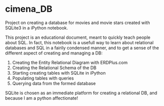 # cimena_DB
Project on creating a database for movies and movie stars created with SQLite3 in a iPython notebook.

This project is an educational document, meant to quickly teach people about SQL. In fact, this notebook is a usefull way to learn about relational databases and SQL in a fairily condensed manner, and to get a sense of the different aspect of creating and managing a DB:

1. Creating the Entity Relational Diagram with ERDPlus.com
2. Creating the Relational Schema of the DB
3. Starting creating tables with SQLite in iPython
4. Populating tables with queries
5. Querying data from the formed database

SQLite is chosen as an immediate platform for creating a relational DB, and because I am a python affectionate!

